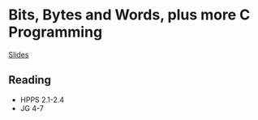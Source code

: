 # Bits, Bytes and Words, plus more C Programming

[Slides](1-l-2.pdf)

## Reading

* HPPS 2.1-2.4
* JG 4-7
